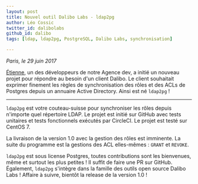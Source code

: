 ```yaml
---
layout: post
title: Nouvel outil Dalibo Labs - ldap2pg
author: Léo Cossic
twitter_id: dalibolabs
github_id: dalibo
tags: [ldap, ldap2pg, PostgreSQL, Dalibo Labs, synchronisation]

---
```


*Paris, le 29 juin 2017*

[Étienne](https://github.com/bersace), un des développeurs de notre Agence dev, a initié un nouveau projet pour répondre au besoin d'un client Dalibo. Le client souhaitait exprimer finement les règles de synchronisation des rôles et des ACLs de Postgres depuis un annuaire Active Directory. Ainsi est né `ldap2pg` !


<!--MORE-->
---

`ldap2pg` est votre couteau-suisse pour synchroniser les rôles depuis n'importe quel répertoire LDAP. Le projet est initié sur GitHub avec tests unitaires et tests fonctionnels exécutés par CircleCI. Le projet est testé sur CentOS 7.

La livraison de la version 1.0 avec la gestion des rôles est imminente. La suite du programme est la gestions des ACL elles-mêmes : `GRANT` et `REVOKE`.


`ldap2pg` est sous license Postgres, toutes contributions sont les bienvenues, même et surtout les plus petites ! Il suffit de faire une PR sur GitHub. Également, `ldap2pg` s'intègre dans la famille des outils open source Dalibo Labs ! 
 Affaire à suivre, bientôt la release de la version 1.0 !
